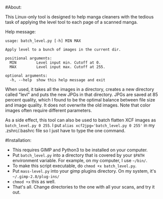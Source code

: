 #About:

This Linux-only tool is designed to help manga cleaners with the tedious task of applying the level tool to each page of a scanned manga.

Help message:

    usage: batch_level.py [-h] MIN MAX

    Apply level to a bunch of images in the current dir.

    positional arguments:
      MIN         Level input min. Cutoff at 0.
      MAX         Level input max. Cutoff at 255.

    optional arguments:
      -h, --help  show this help message and exit

When used, it takes all the images in a directory, creates a new directory called "levl" and puts the new JPGs in that directory. JPGs are saved at 85 percent quality, which I found to be the optimal balance between file size and image quality. It does not overwrite the old images. Note that color images often require different parameters.
  
As a side effect, this tool can also be used to batch flatten XCF images as `batch_level.py 0 255`. I put `alias xcf2jpg='batch_level.py 0 255'` in my .zshrc/.bashrc file so I just have to type the one command.

#Installation:
- This requires GIMP and Python3 to be installed on your computer.
- Put `batch_level.py` into a directory that is covered by your `$PATH` environment variable. For example, on my computer, I use `~/bin/`.
- To make this script executable, do `chmod +x batch_level.py`.
- Put `mass-level.py` into your gimp plugins directory. On my system, it's `~/.gimp-2.8/plug-ins/`
- `chmod +x` this as well.
- That's all. Change directories to the one with all your scans, and try it out.
